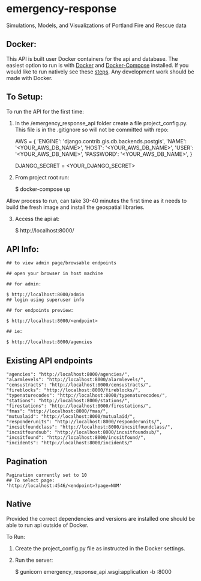 # emergency-response
Simulations, Models, and Visualizations of Portland Fire and Rescue data

## Docker:

This API is built user Docker containers for the api and database. The easiest option to run is with [Docker](https://www.docker.com/) and [Docker-Compose](https://docs.docker.com/compose/) installed. If you would like to run natively see these [steps](#native). Any development work should be made with Docker.

## To Setup:

To run the API for the first time:

  1. In the /emergency_response_api folder create a file project_config.py. This file is in the .gitignore so will not be committed with repo:

        AWS = {
                'ENGINE': 'django.contrib.gis.db.backends.postgis',
                'NAME': '<YOUR_AWS_DB_NAME>',
                'HOST': '<YOUR_AWS_DB_NAME>',
                'USER': '<YOUR_AWS_DB_NAME>',
                'PASSWORD': '<YOUR_AWS_DB_NAME>',
              }

        DJANGO_SECRET = <YOUR_DJANGO_SECRET>

  2. From project root run:  

        $ docker-compose up  

  Allow process to run, can take 30-40 minutes the first time as it needs to build the fresh image and install the geospatial libraries.

  3. Access the api at:

        $ http://localhost:8000/<endpoint>



## API Info:

    ## to view admin page/browsable endpoints

    ## open your browser in host machine

    ## for admin:

    $ http://localhost:8000/admin
    ## login using superuser info

    ## for endpoints preview:

    $ http://localhost:8000/<endpoint>

    ## ie:

    $ http://localhost:8000/agencies

## Existing API endpoints

    "agencies": "http://localhost:8000/agencies/",  
    "alarmlevels": "http://localhost:8000/alarmlevels/",  
    "censustracts": "http://localhost:8000/censustracts/",  
    "fireblocks": "http://localhost:8000/fireblocks/",  
    "typenaturecodes": "http://localhost:8000/typenaturecodes/",  
    "stations": "http://localhost:8000/stations/",  
    "firestations": "http://localhost:8000/firestations/",  
    "fmas": "http://localhost:8000/fmas/",  
    "mutualaid": "http://localhost:8000/mutualaid/",  
    "responderunits": "http://localhost:8000/responderunits/",  
    "incsitfoundclass": "http://localhost:8000/incsitfoundclass/",  
    "incsitfoundsub": "http://localhost:8000/incsitfoundsub/",  
    "incsitfound": "http://localhost:8000/incsitfound/",   
    "incidents": "http://localhost:8000/incidents/"  

## Pagination

    Pagination currently set to 10
    ## To select page:
    'http://localhost:4546/<endpoint>?page=NUM'


## Native

Provided the correct dependencies and versions are installed one should be able to run api outside of Docker.  

To Run:

  1. Create the project_config.py file as instructed in the Docker settings.

  2. Run the server:

        $ gunicorn emergency_response_api.wsgi:application -b :8000  

